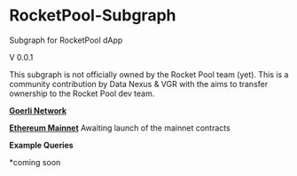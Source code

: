 # RocketPool-Subgraph
Subgraph for RocketPool dApp

V 0.0.1

This subgraph is not officially owned by the Rocket Pool team (yet). This is a community contribution by Data Nexus & VGR with the aims to transfer ownership to the Rocket Pool dev team. 

**[Goerli Network](https://thegraph.com/hosted-service/subgraph/data-nexus/rocket-pool-goerli)**

**[Ethereum Mainnet](https://github.com/Data-Nexus/rocket-pool-mainnet)** 
Awaiting launch of the mainnet contracts

**Example Queries**

*coming soon
